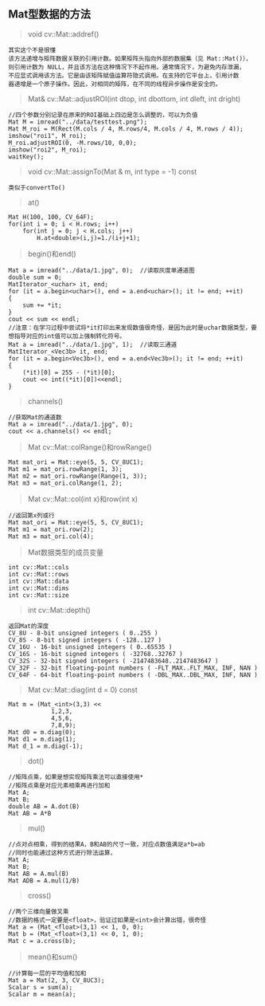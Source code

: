 ## Mat型数据的方法
> void cv::Mat::addref()
```
其实这个不是很懂
该方法递增与矩阵数据关联的引用计数。如果矩阵头指向外部的数据集（见 Mat::Mat()），
则引用计数为 NULL，并且该方法在这种情况下不起作用。通常情况下，为避免内存泄漏，
不应显式调用该方法。它是由该矩阵赋值运算符隐式调用。在支持的它平台上，引用计数
器递增是一个原子操作。因此，对相同的矩阵，在不同的线程异步操作是安全的。
```
> Mat& cv::Mat::adjustROI(int dtop, int dbottom, int dleft, int dright)
```
//四个参数分别记录在原来的ROI基础上四边是怎么调整的，可以为负值
Mat M = imread("../data/testtest.png");
Mat M_roi = M(Rect(M.cols / 4, M.rows/4, M.cols / 4, M.rows / 4));
imshow("roi1", M_roi);
M_roi.adjustROI(0, -M.rows/10, 0,0);
imshow("roi2", M_roi);
waitKey();
```
> void cv::Mat::assignTo(Mat & m, int type = -1) const
```
类似于convertTo()
```
> at()
```
Mat H(100, 100, CV_64F);
for(int i = 0; i < H.rows; i++)
    for(int j = 0; j < H.cols; j++)
        H.at<double>(i,j)=1./(i+j+1);
```
> begin()和end()
```
Mat a = imread("../data/1.jpg", 0);  //读取灰度单通道图
double sum = 0;
MatIterator_<uchar> it, end;
for (it = a.begin<uchar>(), end = a.end<uchar>(); it != end; ++it)
{
	sum += *it;
}
cout << sum << endl;
//注意：在学习过程中尝试将*it打印出来发现数值很奇怪，是因为此时是uchar数据类型，要想指导对应的int值可以加上强制转化符号。
Mat a = imread("../data/1.jpg", 1);  //读取三通道
MatIterator_<Vec3b> it, end;
for (it = a.begin<Vec3b>(), end = a.end<Vec3b>(); it != end; ++it)
{
	(*it)[0] = 255 - (*it)[0];
	cout << int((*it)[0])<<endl;
}
```
> channels()
```
//获取Mat的通道数
Mat a = imread("../data/1.jpg", 0);
cout << a.channels() << endl;
```
> Mat cv::Mat::colRange()和rowRange()
```
Mat mat_ori = Mat::eye(5, 5, CV_8UC1);
Mat m1 = mat_ori.rowRange(1, 3);
Mat m2 = mat_ori.rowRange(Range(1, 3));
Mat m3 = mat_ori.colRange(1, 2);
```
> Mat cv::Mat::col(int x)和row(int x)
```
//返回第x列或行
Mat mat_ori = Mat::eye(5, 5, CV_8UC1);
Mat m1 = mat_ori.row(2);
Mat m3 = mat_ori.col(4);
```
> Mat数据类型的成员变量
```
int cv::Mat::cols
int cv::Mat::rows
int cv::Mat::data
int cv::Mat::dims
int cv::Mat::size
```
> int cv::Mat::depth()
```
返回Mat的深度
CV_8U - 8-bit unsigned integers ( 0..255 )
CV_8S - 8-bit signed integers ( -128..127 )
CV_16U - 16-bit unsigned integers ( 0..65535 )
CV_16S - 16-bit signed integers ( -32768..32767 )
CV_32S - 32-bit signed integers ( -2147483648..2147483647 )
CV_32F - 32-bit floating-point numbers ( -FLT_MAX..FLT_MAX, INF, NAN )
CV_64F - 64-bit floating-point numbers ( -DBL_MAX..DBL_MAX, INF, NAN ) 
```
> Mat cv::Mat::diag(int d = 0) const
```
Mat m = (Mat_<int>(3,3) <<
            1,2,3,
            4,5,6,
            7,8,9);
Mat d0 = m.diag(0);
Mat d1 = m.diag(1);
Mat d_1 = m.diag(-1);
```
> dot()
```
//矩阵点乘，如果是想实现矩阵乘法可以直接使用*
//矩阵点乘是对应元素相乘再进行加和
Mat A;
Mat B;
double AB = A.dot(B)
Mat AB = A*B
```
> mul()
```
//点对点相乘，得到的结果A，B和AB的尺寸一致，对应点数值满足a*b=ab
//同时也能通过这种方式进行除法运算，
Mat A;
Mat B;
Mat AB = A.mul(B)
Mat ADB = A.mul(1/B)
```
> cross()
```
//两个三维向量做叉乘
//数据的格式一定要是<float>，验证过如果是<int>会计算出错，很奇怪
Mat a = (Mat_<float>(3,1) << 1, 0, 0);
Mat b = (Mat_<float>(3,1) << 0, 1, 0);
Mat c = a.cross(b);
```
> mean()和sum()
```
//计算每一层的平均值和加和
Mat a = Mat(2, 3, CV_8UC3);
Scalar s = sum(a);
Scalar m = mean(a);
```
